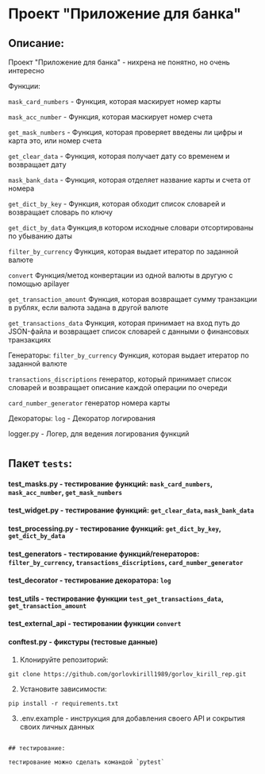 # Проект "Приложение для банка"

## Описание:

Проект "Приложение для банка" - нихрена не понятно, но очень интересно

Функции:

`mask_card_numbers` - Функция, которая маскирует номер карты

`mask_acc_number` - Функция, которая маскирует номер счета

`get_mask_numbers` - Функция, которая проверяет введены ли цифры и карта это, или номер счета

`get_clear_data` - Функция, которая получает дату со временем и возвращает дату

`mask_bank_data` - Функция, которая отделяет название карты и счета от номера

`get_dict_by_key` - Функция, которая обходит список словарей и возвращает словарь по ключу

`get_dict_by_data` Функция,в котором исходные словари отсортированы по убыванию даты

`filter_by_currency` Функция, которая выдает итератор по заданной валюте

`convert` Функция/метод конвертации из одной валюты в другую с помощью apilayer

`get_transaction_amount` Функция, которая возвращает сумму транзакции в рублях, если валюта задана в другой валюте

`get_transactions_data` Функция, которая принимает на вход путь до JSON-файла и возвращает список словарей с данными о финансовых транзакциях

Генераторы:
`filter_by_currency` Функция, которая выдает итератор по заданной валюте

`transactions_discriptions` генератор, который принимает список словарей и возвращает описание каждой операции по очереди

`card_number_generator` генератор номера карты

Декораторы:
`log` - Декоратор логирования

logger.py - Логер, для ведения логирования функций



#
## Пакет `tests`:
#### test_masks.py - тестирование функций: `mask_card_numbers`, `mask_acc_number`, `get_mask_numbers`

#### test_widget.py - тестирование функций: `get_clear_data`, `mask_bank_data`

#### test_processing.py - тестирование функций: `get_dict_by_key`, `get_dict_by_data`

#### test_generators - тестирование функций/генераторов: `filter_by_currency`, `transactions_discriptions`, `card_number_generator`

#### test_decorator - тестирование декоратора: `log`

#### test_utils - тестирование функции `test_get_transactions_data`, `get_transaction_amount`

#### test_external_api - тестировании функции `convert`

#### conftest.py - фикстуры (тестовые данные)


1. Клонируйте репозиторий:
```
git clone https://github.com/gorlovkirill1989/gorlov_kirill_rep.git
```

2. Установите зависимости:
```
pip install -r requirements.txt
```
3. .env.example - инструкция для добавления своего API и сокрытия своих личных данных
```

## тестирование:

тестирование можно сделать командой `pytest` 
